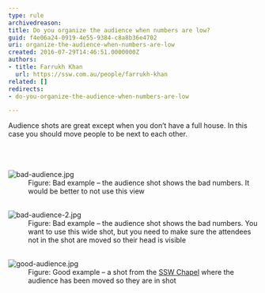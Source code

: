 ```yaml
---
type: rule
archivedreason: 
title: Do you organize the audience when numbers are low?
guid: f4e06a24-0919-4e55-9384-c8a8b36e4702
uri: organize-the-audience-when-numbers-are-low
created: 2016-07-29T14:46:51.0000000Z
authors:
- title: Farrukh Khan
  url: https://ssw.com.au/people/farrukh-khan
related: []
redirects:
- do-you-organize-the-audience-when-numbers-are-low

---
```



Audience shots are great except when you don’t have a full house.​​ In this case you should move people to be next to each other.<br>
<br><excerpt class='endintro'></excerpt><br>
<dl class="badImage">​
<dt>​<img src="/PublishingImages/bad-audience.jpg" alt="bad-audience.jpg" /></dt><dd>Figure&#58; Bad example – the audience shot shows the bad numbers. It would be better to not use this view</dd></dl><dl class="badImage">​
<dt>​<img src="/PublishingImages/bad-audience-2.jpg" alt="bad-audience-2.jpg" /></dt><dd>Figure&#58; Bad example – the audience shot shows the bad numbers. You want to use this wide shot, but you need to make sure the attendees not in the shot are moved so their head is visible</dd></dl><dl class="goodImage">​
<dt><img src="/PublishingImages/good-audience.jpg" alt="good-audience.jpg" /></dt><dd>Figure&#58; Good example – a shot from the <a href="https&#58;//www.ssw.com.au/ssw/events/venues/hire-conference-room.aspx" target="_blank">SSW Chapel​</a> where the audience has been moved so they are in shot</dd></dl>​​<br>


